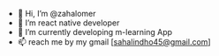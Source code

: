 - 👋 Hi, I’m @zahalomer
- 👀 I’m  react native developer
- 🌱 I’m currently developing m-learning App 
- 📫 reach me by my gmail [sahalindho45@gmail.com]
